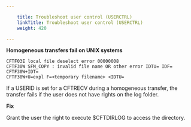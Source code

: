 ```yaml
---

    title: Troubleshoot user control (USERCTRL)
    linkTitle: Troubleshoot user control (USERCTRL)
    weight: 420

---
```

****Homogeneous transfers fail on UNIX systems****

```
CFTF03E local file deselect error 00000008
CFTF30W SFM_COPY : invalid file name OR other error IDTU= IDF=
CFTF30W+IDT=
CFTF30W+U=expl F=<temporary filename> <IDTU=
```

If a USERID is set for a CFTRECV during a homogeneous transfer, the transfer fails if the user does not have rights on the log folder.

<span class="bold_in_para">****Fix****</span>

Grant the user the right to execute $CFTDIRLOG to access the directory.
